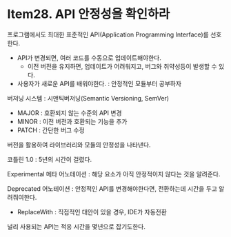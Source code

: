# Item28. API 안정성을 확인하라

프로그램에서도 최대한 표준적인 API(Application Programming Interface)를 선호한다.

- API가 변경되면, 여러 코드를 수동으로 업데이트해야한다.
  - 이전 버전을 유지하면, 업데이트가 어려워지고, 버그와 취약성등이 발생할 수 있다.
- 사용자가 새로운 API를 배워야한다. : 안정적인 모듈부터 공부하자



버저닝 시스템 : 시맨틱버저닝(Semantic Versioning, SemVer)

- MAJOR : 호환되지 않는 수준의 API 변경
- MINOR : 이전 버전과 호환되는 기능을 추가
- PATCH : 간단한 버그 수정

버전을 활용하여 라이브러리와 모듈의 안정성을 나타낸다.



코틀린 1.0 : 5년의 시간이 걸렸다.



Experimental 메타 어노테이션 : 해당 요소가 아직 안정적이지 않다는 것을 알려준다.

Deprecated 어노테이션 : 안정적인 API를 변경해야한다면, 전환하는데 시간을 두고 알려줘여한다.

- ReplaceWith : 직접적인 대안이 있을 경우, IDE가 자동전환

널리 사용되는 API는 적응 시간을 몇년으로 잡기도한다.

